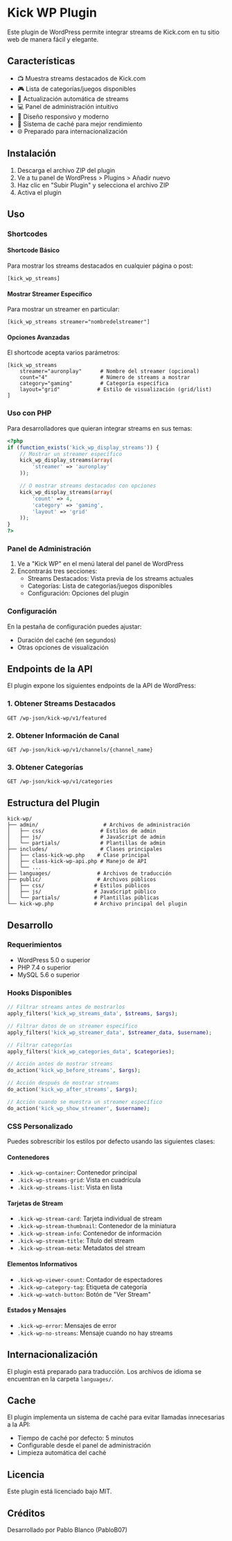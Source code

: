 # Kick WP Plugin

Este plugin de WordPress permite integrar streams de Kick.com en tu sitio web de manera fácil y elegante.

## Características

- 📺 Muestra streams destacados de Kick.com
- 🎮 Lista de categorías/juegos disponibles
- 🔄 Actualización automática de streams
- 💻 Panel de administración intuitivo
- 🎨 Diseño responsivo y moderno
- 🚀 Sistema de caché para mejor rendimiento
- 🌐 Preparado para internacionalización

## Instalación

1. Descarga el archivo ZIP del plugin
2. Ve a tu panel de WordPress > Plugins > Añadir nuevo
3. Haz clic en "Subir Plugin" y selecciona el archivo ZIP
4. Activa el plugin

## Uso

### Shortcodes

#### Shortcode Básico
Para mostrar los streams destacados en cualquier página o post:
```
[kick_wp_streams]
```

#### Mostrar Streamer Específico
Para mostrar un streamer en particular:
```
[kick_wp_streams streamer="nombredelstreamer"]
```

#### Opciones Avanzadas
El shortcode acepta varios parámetros:
```
[kick_wp_streams 
    streamer="auronplay"      # Nombre del streamer (opcional)
    count="4"                 # Número de streams a mostrar
    category="gaming"         # Categoría específica
    layout="grid"            # Estilo de visualización (grid/list)
]
```

### Uso con PHP
Para desarrolladores que quieran integrar streams en sus temas:
```php
<?php
if (function_exists('kick_wp_display_streams')) {
    // Mostrar un streamer específico
    kick_wp_display_streams(array(
        'streamer' => 'auronplay'
    ));

    // O mostrar streams destacados con opciones
    kick_wp_display_streams(array(
        'count' => 4,
        'category' => 'gaming',
        'layout' => 'grid'
    ));
}
?>
```

### Panel de Administración

1. Ve a "Kick WP" en el menú lateral del panel de WordPress
2. Encontrarás tres secciones:
   - Streams Destacados: Vista previa de los streams actuales
   - Categorías: Lista de categorías/juegos disponibles
   - Configuración: Opciones del plugin

### Configuración

En la pestaña de configuración puedes ajustar:
- Duración del caché (en segundos)
- Otras opciones de visualización

## Endpoints de la API

El plugin expone los siguientes endpoints de la API de WordPress:

### 1. Obtener Streams Destacados
```
GET /wp-json/kick-wp/v1/featured
```

### 2. Obtener Información de Canal
```
GET /wp-json/kick-wp/v1/channels/{channel_name}
```

### 3. Obtener Categorías
```
GET /wp-json/kick-wp/v1/categories
```

## Estructura del Plugin

```
kick-wp/
├── admin/                     # Archivos de administración
│   ├── css/                  # Estilos de admin
│   ├── js/                   # JavaScript de admin
│   └── partials/             # Plantillas de admin
├── includes/                 # Clases principales
│   ├── class-kick-wp.php    # Clase principal
│   ├── class-kick-wp-api.php # Manejo de API
│   └── ...
├── languages/               # Archivos de traducción
├── public/                  # Archivos públicos
│   ├── css/                # Estilos públicos
│   ├── js/                 # JavaScript público
│   └── partials/           # Plantillas públicas
└── kick-wp.php             # Archivo principal del plugin
```

## Desarrollo

### Requerimientos

- WordPress 5.0 o superior
- PHP 7.4 o superior
- MySQL 5.6 o superior

### Hooks Disponibles

```php
// Filtrar streams antes de mostrarlos
apply_filters('kick_wp_streams_data', $streams, $args);

// Filtrar datos de un streamer específico
apply_filters('kick_wp_streamer_data', $streamer_data, $username);

// Filtrar categorías
apply_filters('kick_wp_categories_data', $categories);

// Acción antes de mostrar streams
do_action('kick_wp_before_streams', $args);

// Acción después de mostrar streams
do_action('kick_wp_after_streams', $args);

// Acción cuando se muestra un streamer específico
do_action('kick_wp_show_streamer', $username);
```

### CSS Personalizado

Puedes sobrescribir los estilos por defecto usando las siguientes clases:

#### Contenedores
- `.kick-wp-container`: Contenedor principal
- `.kick-wp-streams-grid`: Vista en cuadrícula
- `.kick-wp-streams-list`: Vista en lista

#### Tarjetas de Stream
- `.kick-wp-stream-card`: Tarjeta individual de stream
- `.kick-wp-stream-thumbnail`: Contenedor de la miniatura
- `.kick-wp-stream-info`: Contenedor de información
- `.kick-wp-stream-title`: Título del stream
- `.kick-wp-stream-meta`: Metadatos del stream

#### Elementos Informativos
- `.kick-wp-viewer-count`: Contador de espectadores
- `.kick-wp-category-tag`: Etiqueta de categoría
- `.kick-wp-watch-button`: Botón de "Ver Stream"

#### Estados y Mensajes
- `.kick-wp-error`: Mensajes de error
- `.kick-wp-no-streams`: Mensaje cuando no hay streams

## Internacionalización

El plugin está preparado para traducción. Los archivos de idioma se encuentran en la carpeta `languages/`.

## Cache

El plugin implementa un sistema de caché para evitar llamadas innecesarias a la API:

- Tiempo de caché por defecto: 5 minutos
- Configurable desde el panel de administración
- Limpieza automática del caché

## Licencia

Este plugin está licenciado bajo MIT.

## Créditos

Desarrollado por Pablo Blanco (PabloB07)

